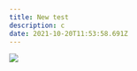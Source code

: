 ```yaml
---
title: New test
description: c
date: 2021-10-20T11:53:58.691Z
---
```

![](/screenshot-2021-05-04-at-00.12.32.png)
